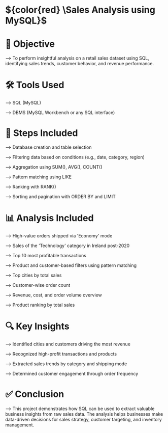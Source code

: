 # ${color{red} \Sales  Analysis   using   MySQL\}$


# 📌 Objective

  --> To perform insightful analysis on a retail sales dataset using SQL, identifying sales trends, customer behavior, and revenue performance. 

# 🛠️ Tools Used

  --> SQL (MySQL)

  --> DBMS (MySQL Workbench or any SQL interface) 

#  🔄 Steps Included

  --> Database creation and table selection 

  --> Filtering data based on conditions (e.g., date, category, region)

  --> Aggregation using SUM(), AVG(), COUNT()

  --> Pattern matching using LIKE

  --> Ranking with RANK()

  --> Sorting and pagination with ORDER BY and LIMIT

# 📊 Analysis Included

  --> High-value orders shipped via 'Economy' mode

  --> Sales of the 'Technology' category in Ireland post-2020

  --> Top 10 most profitable transactions

  --> Product and customer-based filters using pattern matching

  --> Top cities by total sales

  -->  Customer-wise order count

  --> Revenue, cost, and order volume overview

  --> Product ranking by total sales

# 🔍 Key Insights

 --> Identified cities and customers driving the most revenue

 --> Recognized high-profit transactions and products

 --> Extracted sales trends by category and shipping mode

 --> Determined customer engagement through order frequency

#  ✅ Conclusion

 --> This project demonstrates how SQL can be used to extract valuable business insights from raw sales data. The analysis helps businesses make data-driven decisions for sales strategy, customer targeting, and 
     inventory management.

